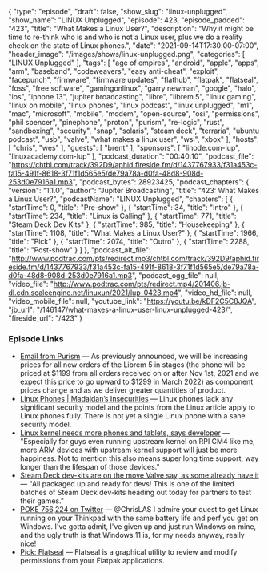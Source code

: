 {
  "type": "episode",
  "draft": false,
  "show_slug": "linux-unplugged",
  "show_name": "LINUX Unplugged",
  "episode": 423,
  "episode_padded": "423",
  "title": "What Makes a Linux User?",
  "description": "Why it might be time to re-think who is and who is not a Linux user, plus we do a reality check on the state of Linux phones.",
  "date": "2021-09-14T17:30:00-07:00",
  "header_image": "/images/shows/linux-unplugged.png",
  "categories": [
    "LINUX Unplugged"
  ],
  "tags": [
    "age of empires",
    "android",
    "apple",
    "apps",
    "arm",
    "baseband",
    "codeweavers",
    "easy anti-cheat",
    "exploit",
    "facepunch",
    "firmware",
    "firmware updates",
    "flathub",
    "flatpak",
    "flatseal",
    "foss",
    "free software",
    "gamingonlinux",
    "garry newman",
    "google",
    "halo",
    "ios",
    "iphone 13",
    "jupiter broadcasting",
    "libre",
    "librem 5",
    "linux gaming",
    "linux on mobile",
    "linux phones",
    "linux podcast",
    "linux unplugged",
    "m1",
    "mac",
    "microsoft",
    "mobile",
    "modem",
    "open-source",
    "osi",
    "permissions",
    "phil spencer",
    "pinephone",
    "proton",
    "purism",
    "re-logic",
    "rust",
    "sandboxing",
    "security",
    "snap",
    "solaris",
    "steam deck",
    "terraria",
    "ubuntu podcast",
    "usb",
    "valve",
    "what makes a linux user",
    "wsl",
    "xbox"
  ],
  "hosts": [
    "chris",
    "wes"
  ],
  "guests": [
    "brent"
  ],
  "sponsors": [
    "linode.com-lup",
    "linuxacademy.com-lup"
  ],
  "podcast_duration": "00:40:10",
  "podcast_file": "https://chtbl.com/track/392D9/aphid.fireside.fm/d/1437767933/f31a453c-fa15-491f-8618-3f71f1d565e5/de79a78a-d0fa-48d8-908d-253d0e7916a1.mp3",
  "podcast_bytes": 28923425,
  "podcast_chapters": {
    "version": "1.1.0",
    "author": "Jupiter Broadcasting",
    "title": "423: What Makes a Linux User?",
    "podcastName": "LINUX Unplugged",
    "chapters": [
      {
        "startTime": 0,
        "title": "Pre-show"
      },
      {
        "startTime": 34,
        "title": "Intro"
      },
      {
        "startTime": 234,
        "title": "Linux is Calling"
      },
      {
        "startTime": 771,
        "title": "Steam Deck Dev Kits"
      },
      {
        "startTime": 985,
        "title": "Housekeeping"
      },
      {
        "startTime": 1108,
        "title": "What Makes a Linux User?"
      },
      {
        "startTime": 1966,
        "title": "Pick"
      },
      {
        "startTime": 2074,
        "title": "Outro"
      },
      {
        "startTime": 2288,
        "title": "Post-show"
      }
    ]
  },
  "podcast_alt_file": "http://www.podtrac.com/pts/redirect.mp3/chtbl.com/track/392D9/aphid.fireside.fm/d/1437767933/f31a453c-fa15-491f-8618-3f71f1d565e5/de79a78a-d0fa-48d8-908d-253d0e7916a1.mp3",
  "podcast_ogg_file": null,
  "video_file": "http://www.podtrac.com/pts/redirect.mp4/201406.jb-dl.cdn.scaleengine.net/linuxun/2021/lup-0423.mp4",
  "video_hd_file": null,
  "video_mobile_file": null,
  "youtube_link": "https://youtu.be/kDF2C5C8JQA",
  "jb_url": "/146147/what-makes-a-linux-user-linux-unplugged-423/",
  "fireside_url": "/423"
}


### Episode Links

  * [Email from Purism](https://forums.puri.sm/t/email-from-purism-thank-you-purism/14654 "Email from Purism") — As previously announced, we will be increasing prices for all new orders of the Librem 5 in stages (the phone will be priced at $1199 from all orders received on or after Nov 1st, 2021 and we expect this price to go upward to $1299 in March 2022) as component prices change and as we deliver greater quantities of product.
  * [Linux Phones | Madaidan’s Insecurities](https://madaidans-insecurities.github.io/linux-phones.html "Linux Phones | Madaidan’s Insecurities") — Linux phones lack any significant security model and the points from the Linux article apply to Linux phones fully. There is not yet a single Linux phone with a sane security model.
  * [Linux kernel needs more phones and tablets, says developer](https://tuxphones.com/linux-kernel-needs-arm-phones-tablets-mainline/ "Linux kernel needs more phones and tablets, says developer") — "Especially for guys even running upstream kernel on RPI CM4 like me, more ARM devices with upstream kernel support will just be more happiness. Not to mention this also means super long time support, way longer than the lifespan of those devices."
  * [Steam Deck dev-kits are on the move Valve say, as some already have it](https://www.gamingonlinux.com/2021/09/steam-deck-dev-kits-are-on-the-move-valve-say-as-some-already-have-it "Steam Deck dev-kits are on the move Valve say, as some already have it") — "All packaged up and ready for devs! This is one of the limited batches of Steam Deck dev-kits heading out today for partners to test their games."
  * [POKE 756,224 on Twitter](https://twitter.com/feoh/status/1437244448103178244?s=12 "POKE 756,224 on Twitter") — @ChrisLAS I admire your quest to get Linux running on your Thinkpad with the same battery life and perf you get on Windows. I've gotta admit, I've given up and just run Windows on mine, and the ugly truth is that Windows 11 is, for my needs anyway, really nice!
  * [Pick: Flatseal](https://flathub.org/apps/details/com.github.tchx84.Flatseal "Pick: Flatseal") — Flatseal is a graphical utility to review and modify permissions from your Flatpak applications.


